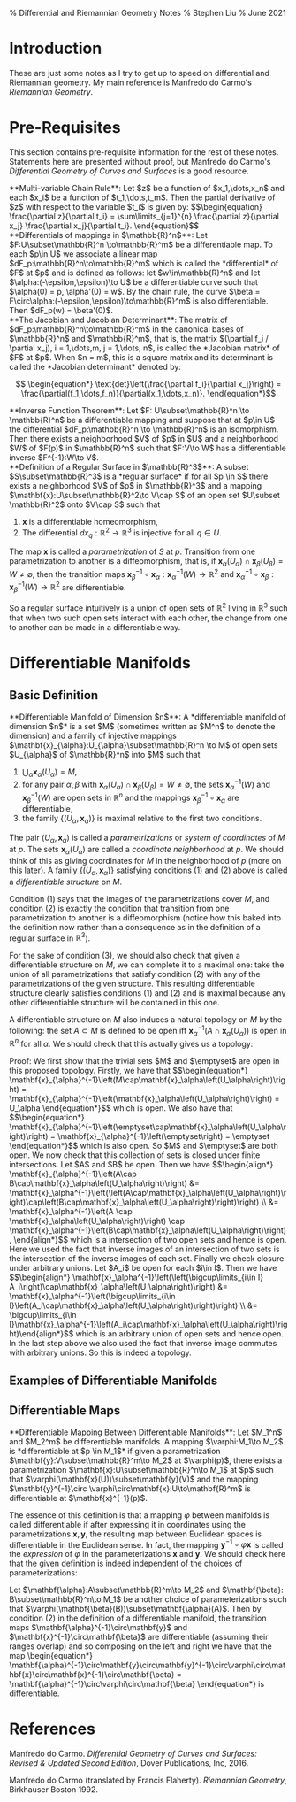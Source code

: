 % Differential and Riemannian Geometry Notes
% Stephen Liu
% June 2021

# Introduction

These are just some notes as I try to get up to speed on differential and Riemannian geometry. My main reference is Manfredo do Carmo's *Riemannian Geometry*.

# Pre-Requisites

This section contains pre-requisite information for the rest of these notes. Statements here are presented without proof, but Manfredo do Carmo's *Differential Geometry of Curves and Surfaces* is a good resource.

<div class="def">
**Multi-variable Chain Rule**: Let $z$ be a function of $x_1,\dots,x_n$ and each $x_i$ be a function of $t_1,\dots,t_m$. Then the partial derivative of $z$ with respect to the variable $t_i$ is given by:
$$\begin{equation} \frac{\partial z}{\partial t_i} = \sum\limits_{j=1}^{n} \frac{\partial z}{\partial x_j} \frac{\partial x_j}{\partial t_i}. \end{equation}$$
</div>

<div class="def">
**Differentials of mappings in $\mathbb{R}^n$**: Let $F:U\subset\mathbb{R}^n \to\mathbb{R}^m$ be a differentiable map. To each $p\in U$ we associate a linear map $dF_p:\mathbb{R}^n\to\mathbb{R}^m$ which is called the *differential* of $F$ at $p$ and is defined as follows: let $w\in\mathbb{R}^n$ and let $\alpha:(-\epsilon,\epsilon)\to U$ be a differentiable curve such that $\alpha(0) = p, \alpha'(0) = w$. By the chain rule, the curve $\beta = F\circ\alpha:(-\epsilon,\epsilon)\to\mathbb{R}^m$ is also differentiable. Then $dF_p(w) = \beta'(0)$.
</div>

<div class="def">
**The Jacobian and Jacobian Determinant**: The matrix of $dF_p:\mathbb{R}^n\to\mathbb{R}^m$ in the canonical bases of $\mathbb{R}^n$ and $\mathbb{R}^m$, that is, the matrix $(\partial f_i / \partial x_j), i = 1,\dots,m, j = 1,\dots, n$, is called the *Jacobian matrix* of $F$ at $p$. When $n = m$, this is a square matrix and its determinant is called the *Jacobian determinant* denoted by:

$$ \begin{equation*} \text{det}\left(\frac{\partial f_i}{\partial x_j}\right) = \frac{\partial(f_1,\dots,f_n)}{\partial(x_1,\dots,x_n)}. \end{equation*}$$
</div>

<div class="def">
**Inverse Function Theorem**: Let $F: U\subset\mathbb{R}^n \to \mathbb{R}^n$ be a differentiable mapping and suppose that at $p\in U$ the differential $dF_p:\mathbb{R}^n \to \mathbb{R}^n$ is an isomorphism. Then there exists a neighborhood $V$ of $p$ in $U$ and a neighborhood $W$ of $F(p)$ in $\mathbb{R}^n$ such that $F:V\to W$ has a differentiable inverse $F^{-1}:W\to V$.
</div>

<div class="def">
**Definition of a Regular Surface in $\mathbb{R}^3$**: A subset $S\subset\mathbb{R}^3$ is a *regular surface* if for all $p \in S$ there exists a neighborhood $V$ of $p$ in $\mathbb{R}^3$ and a mapping $\mathbf{x}:U\subset\mathbb{R}^2\to V\cap S$ of an open set $U\subset \mathbb{R}^2$ onto $V\cap S$ such that

1. $\mathbf{x}$ is a differentiable homeomorphism,
2. The differential $dx_q:\mathbb{R}^2\to\mathbb{R}^3$ is injective for all $q \in U$.
</div>

The map $\mathbf{x}$ is called a *parametrization* of $S$ at $p$. Transition from one parametrization to another is a diffeomorphism, that is, if $\mathbf{x}_{\alpha}\left(U_{\alpha}\right)\cap\mathbf{x}_{\beta}\left(U_{\beta}\right) = W \neq \emptyset$, then the transition maps $\mathbf{x}_{\beta}^{-1}\circ\mathbf{x}_{\alpha}:\mathbf{x}_{\alpha}^{-1}(W)\to\mathbb{R}^2$ and $\mathbf{x}_{\alpha}^{-1}\circ\mathbf{x}_{\beta}:\mathbf{x}_{\beta}^{-1}(W)\to\mathbb{R}^2$ are differentiable.

So a regular surface intuitively is a union of open sets of $\mathbb{R}^2$ living in $\mathbb{R}^3$ such that when two such open sets interact with each other, the change from one to another can be made in a differentiable way.

# Differentiable Manifolds

## Basic Definition

<div class="def">
**Differentiable Manifold of Dimension $n$**: A *differentiable manifold of dimension $n$* is a set $M$ (sometimes written as $M^n$ to denote the dimension) and a family of injective mappings $\mathbf{x}_{\alpha}:U_{\alpha}\subset\mathbb{R}^n \to M$ of open sets $U_{\alpha}$ of $\mathbb{R}^n$ into $M$ such that 

1. $\bigcup_{\alpha} \mathbf{x}_{\alpha}\left(U_{\alpha}\right) = M$,
2. for any pair $\alpha,\beta$ with $\mathbf{x}_{\alpha}\left(U_{\alpha}\right)\cap \mathbf{x}_{\beta}\left(U_{\beta}\right) = W \neq \emptyset$, the sets $\mathbf{x}_{\alpha}^{-1}\left(W\right)$ and $\mathbf{x}_{\beta}^{-1}\left(W\right)$ are open sets in $\mathbb{R}^n$ and the mappings $\mathbf{x}_{\beta}^{-1} \circ \mathbf{x}_{\alpha}$ are differentiable, 
3. the family $\left\{\left(U_{\alpha}, \mathbf{x}_{\alpha}\right)\right\}$ is maximal relative to the first two conditions.

The pair $\left(U_{\alpha},\mathbf{x}_{\alpha}\right)$ is called a *parametrizations* or *system of coordinates* of $M$ at $p$. The sets $\mathbf{x}_{\alpha}\left(U_{\alpha}\right)$ are called a *coordinate neighborhood* at $p$. We should think of this as giving coordinates for $M$ in the neighborhood of $p$ (more on this later). A family $\left\{\left(U_{\alpha},\mathbf{x}_{\alpha}\right)\right\}$ satisfying conditions (1) and (2) above is called a *differentiable structure* on $M$.
</div>

Condition (1) says that the images of the parametrizations cover $M$, and condition (2) is exactly the condition that transition from one parametrization to another is a diffeomorphism (notice how this baked into the definition now rather than a consequence as in the definition of a regular surface in $\mathbb{R}^3$).

For the sake of condition (3), we should also check that given a differentiable structure on $M$, we can complete it to a maximal one: take the union of all parametrizations that satisfy condition (2) with any of the parametrizations of the given structure. This resulting differentiable structure clearly satisfies conditions (1) and (2) and is maximal because any other differentiable structure will be contained in this one.

A differentiable structure on $M$ also induces a natural topology on $M$ by the following: the set $A\subset M$ is defined to be open iff $\mathbf{x}_\alpha^{-1}\left(A\cap\mathbf{x}_\alpha\left(U_\alpha\right)\right)$ is open in $\mathbb{R}^n$ for all $\alpha$. We should check that this actually gives us a topology:

<div class="proof"> Proof:
We first show that the trivial sets $M$ and $\emptyset$ are open in this proposed topology. Firstly, we have that $$\begin{equation*} \mathbf{x}_{\alpha}^{-1}\left(M\cap\mathbf{x}_\alpha\left(U_\alpha\right)\right) = \mathbf{x}_{\alpha}^{-1}\left(\mathbf{x}_\alpha\left(U_\alpha\right)\right) = U_\alpha \end{equation*}$$ which is open. We also have that $$\begin{equation*} \mathbf{x}_{\alpha}^{-1}\left(\emptyset\cap\mathbf{x}_\alpha\left(U_\alpha\right)\right) = \mathbf{x}_{\alpha}^{-1}\left(\emptyset\right) = \emptyset \end{equation*}$$ which is also open. So $M$ and $\emptyset$ are both open. We now check that this collection of sets is closed under finite intersections. Let $A$ and $B$ be open. Then we have $$\begin{align*} \mathbf{x}_{\alpha}^{-1}\left(A\cap B\cap\mathbf{x}_\alpha\left(U_\alpha\right)\right) &= \mathbf{x}_\alpha^{-1}\left(\left(A\cap\mathbf{x}_\alpha\left(U_\alpha\right)\right)\cap\left(B\cap\mathbf{x}_\alpha\left(U_\alpha\right)\right)\right) \\ &= \mathbf{x}_\alpha^{-1}\left(A \cap \mathbf{x}_\alpha\left(U_\alpha\right)\right) \cap \mathbf{x}_\alpha^{-1}\left(B\cap\mathbf{x}_\alpha\left(U_\alpha\right)\right), \end{align*}$$ which is a intersection of two open sets and hence is open. Here we used the fact that inverse images of an intersection of two sets is the intersection of the inverse images of each set. Finally we check closure under arbitrary unions. Let $A_i$ be open for each $i\in I$. Then we have $$\begin{align*} \mathbf{x}_\alpha^{-1}\left(\left(\bigcup\limits_{i\in I} A_i\right)\cap\mathbf{x}_\alpha\left(U_\alpha\right)\right) &= \mathbf{x}_\alpha^{-1}\left(\bigcup\limits_{i\in I}\left(A_i\cap\mathbf{x}_\alpha\left(U_\alpha\right)\right)\right) \\ &= \bigcup\limits_{i\in I}\mathbf{x}_\alpha^{-1}\left(A_i\cap\mathbf{x}_\alpha\left(U_\alpha\right)\right)\end{align*}$$ which is an arbitrary union of open sets and hence open. In the last step above we also used the fact that inverse image commutes with arbitrary unions. So this is indeed a topology.
</div>

## Examples of Differentiable Manifolds

## Differentiable Maps

<div class="def">
**Differentiable Mapping Between Differentiable Manifolds**: Let $M_1^n$ and $M_2^m$ be differentiable manifolds. A mapping $\varphi:M_1\to M_2$ is *differentiable at $p \in M_1$* if given a parametrization $\mathbf{y}:V\subset\mathbb{R}^m\to M_2$ at $\varphi(p)$, there exists a parametrization $\mathbf{x}:U\subset\mathbb{R}^n\to M_1$ at $p$ such that $\varphi(\mathbf{x}(U))\subset\mathbf{y}(V)$ and the mapping $\mathbf{y}^{-1}\circ \varphi\circ\mathbf{x}:U\to\mathbf{R}^m$ is differentiable at $\mathbf{x}^{-1}(p)$.
</div>

The essence of this definition is that a mapping $\varphi$ between manifolds is called differentiable if after expressing it in coordinates using the parametrizations $\mathbf{x}, \mathbf{y}$, the resulting map between Euclidean spaces is differentiable in the Euclidean sense. In fact, the mapping $\mathbf{y}^{-1}\circ\varphi\mathbf{x}$ is called the *expression* of $\varphi$ in the parameterizations $\mathbf{x}$ and $\mathbf{y}$. We should check here that the given definition is indeed independent of the choices of parameterizations:

<div class="proof">
Let $\mathbf{\alpha}:A\subset\mathbb{R}^m\to M_2$ and $\mathbf{\beta}: B\subset\mathbb{R}^n\to M_1$ be another choice of parameterizations such that $\varphi(\mathbf{\beta}(B))\subset\mathbf{\alpha}(A)$. Then by condition (2) in the definition of a differentiable manifold, the transition maps $\mathbf{\alpha}^{-1}\circ\mathbf{y}$ and $\mathbf{x}^{-1}\circ\mathbf{\beta}$ are differentiable (assuming their ranges overlap) and so composing on the left and right we have that the map
\begin{equation*}
\mathbf{\alpha}^{-1}\circ\mathbf{y}\circ\mathbf{y}^{-1}\circ\varphi\circ\mathbf{x}\circ\mathbf{x}^{-1}\circ\mathbf{\beta} = \mathbf{\alpha}^{-1}\circ\varphi\circ\mathbf{\beta}
\end{equation*}
is differentiable.
</div>

# References

Manfredo do Carmo. *Differential Geometry of Curves and Surfaces: Revised & Updated Second Edition*, Dover Publications, Inc, 2016.

Manfredo do Carmo (translated by Francis Flaherty). *Riemannian Geometry*, Birkhauser Boston 1992.
